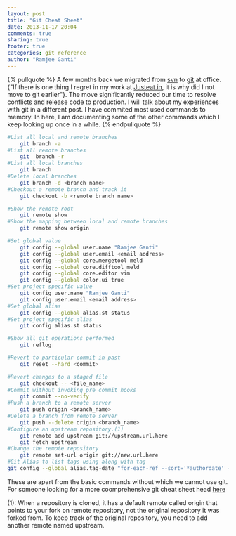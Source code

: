 ```yaml
---
layout: post
title: "Git Cheat Sheet"
date: 2013-11-17 20:04
comments: true
sharing: true
footer: true
categories: git reference
author: "Ramjee Ganti"
---
```

{% pullquote %}
A few months back we migrated from [svn](http://svnbook.red-bean.com/) to [git](http://git-scm.com/book) at office. {"If there is one thing I regret in my work at [Justeat.in](http://justeat.in), it is why did I not move to git earlier"}. The move significantly reduced our time to resolve conflicts and release code to production. I will talk about my experiences with git in a different post. I have commited most used commands to memory. In here, I am documenting some of the other commands which I keep looking up once in a while.
{% endpullquote %}
<!-- more -->
``` bash Git Cheat Sheet
#List all local and remote branches
	git branch -a
#List all remote branches
	git  branch -r
#List all local branches
	git branch
#Delete local branches
	git branch -d <branch name>
#Checkout a remote branch and track it
	git checkout -b <remote branch name>

#Show the remote root
	git remote show
#Show the mapping between local and remote branches
	git remote show origin

#Set global value
	git config --global user.name "Ramjee Ganti"
	git config --global user.email <email address>
	git config --global core.mergetool meld
	git config --global core.difftool meld
	git config --global core.editor vim
	git config --global color.ui true
#Set project specific value
	git config user.name "Ramjee Ganti"
	git config user.email <email address>
#Set global alias
	git config --global alias.st status
#Set project specific alias
	git config alias.st status

#Show all git operations performed
	git reflog

#Revert to particular commit in past
	git reset --hard <commit>

#Revert changes to a staged file
	git checkout -- <file_name>
#Commit without invoking pre commit hooks
	git commit --no-verify
#Push a branch to a remote server
	git push origin <branch_name>
#Delete a branch from remote server
	git push --delete origin <branch_name>
#Configure an upstream repository.(1)
	git remote add upstream git://upstream.url.here
	git fetch upstream
#Change the remote repository
	git remote set-url origin git://new.url.here
#Git Alias to list tags using along with tag
git config --global alias.tag-date "for-each-ref --sort='*authordate' --format='%(taggerdate) %(tag)' refs/tag"
```
These are apart from the basic commands without which we cannot use git. For someone looking for a more coomprehensive git cheat sheet head [here](http://www.git-tower.com/blog/git-cheat-sheet-detail/)

(1): When a repository is cloned, it has a default remote called origin that points to your fork on remote repository, not the original repository it was forked from. To keep track of the original repository, you need to add another remote named upstream.
